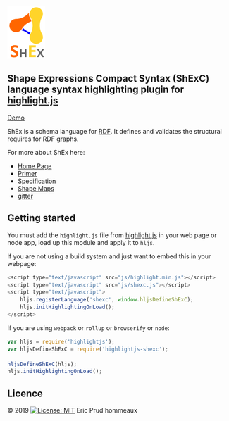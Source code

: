 ![logo](ShEx-Logo.svg)

## Shape Expressions Compact Syntax (ShExC) language syntax highlighting plugin for [highlight.js](https://highlightjs.org/)

[Demo](https://highlightjs.github.io/highlightjs-shexc/)

ShEx is a schema language for [RDF](https://en.wikipedia.org/wiki/Resource_Description_Framework). It defines and validates the structural requires for RDF graphs.

For more about ShEx here:

* [Home Page](http://shex.io/)
* [Primer](http://shex.io/primer/)
* [Specification](http://shex.io/spec/)
* [Shape Maps](http://shex.io/shape-map/)
* [gitter](https://gitter.im/shapeExpressions/Lobby)


## Getting started

You must add the `highlight.js` file from [highlight.js](https://github.com/highlightjs/highlight.js) in your web page or node app, load up this module and apply it to `hljs`.

If you are not using a build system and just want to embed this in your webpage:

```javascript
<script type="text/javascript" src="js/highlight.min.js"></script>
<script type="text/javascript" src="js/shexc.js"></script>
<script type="text/javascript">
    hljs.registerLanguage('shexc', window.hljsDefineShExC);
    hljs.initHighlightingOnLoad();
</script>
```

If you are using `webpack` or `rollup` or `browserify` or `node`:

```javascript
var hljs = require('highlightjs');
var hljsDefineShExC = require('highlightjs-shexc');

hljsDefineShExC(hljs);
hljs.initHighlightingOnLoad();
```

## Licence

© 2019 [![License: MIT](https://img.shields.io/badge/License-MIT-yellow.svg)](https://opensource.org/licenses/MIT) Eric Prud'hommeaux
